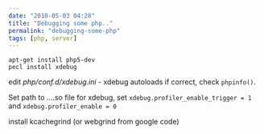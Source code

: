 ```yaml
---
date: "2010-05-03 04:28"
title: "Debugging some php.."
permalink: "debugging-some-php"
tags: [php, server]
---
```


```shell
apt-get install php5-dev
pecl install xdebug
```

edit _php/conf.d/xdebug.ini_ - xdebug autoloads if correct, check `phpinfo()`.

Set path to ....so file for xdebug, set `xdebug.profiler_enable_trigger = 1` and `xdebug.profiler_enable = 0`

install kcachegrind (or webgrind from google code)
